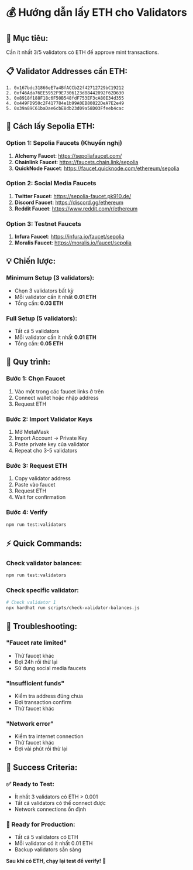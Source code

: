 # 💰 Hướng dẫn lấy ETH cho Validators

## 🎯 **Mục tiêu:**
Cần ít nhất 3/5 validators có ETH để approve mint transactions.

## 📋 **Validator Addresses cần ETH:**

```
1. 0x167bdc31866eE7a4BfACCb22f42712729bC19212
2. 0xf46Ada76EE5952F9E7306123d88442092F62D630  
3. 0x8918f188F18c6F50B548fdF753EF3cA80E34d355
4. 0x449FD950c2F417784e1b99A0EB80822DeA7E2e49
5. 0x39a89C61baDae6cbE8db23d09a58D03Ffeeb4cac
```

## 🚰 **Cách lấy Sepolia ETH:**

### **Option 1: Sepolia Faucets (Khuyến nghị)**
1. **Alchemy Faucet**: https://sepoliafaucet.com/
2. **Chainlink Faucet**: https://faucets.chain.link/sepolia
3. **QuickNode Faucet**: https://faucet.quicknode.com/ethereum/sepolia

### **Option 2: Social Media Faucets**
1. **Twitter Faucet**: https://sepolia-faucet.pk910.de/
2. **Discord Faucet**: https://discord.gg/ethereum
3. **Reddit Faucet**: https://www.reddit.com/r/ethereum

### **Option 3: Testnet Faucets**
1. **Infura Faucet**: https://infura.io/faucet/sepolia
2. **Moralis Faucet**: https://moralis.io/faucet/sepolia

## 💡 **Chiến lược:**

### **Minimum Setup (3 validators):**
- Chọn 3 validators bất kỳ
- Mỗi validator cần ít nhất **0.01 ETH**
- Tổng cần: **0.03 ETH**

### **Full Setup (5 validators):**
- Tất cả 5 validators
- Mỗi validator cần ít nhất **0.01 ETH**  
- Tổng cần: **0.05 ETH**

## 🔄 **Quy trình:**

### **Bước 1: Chọn Faucet**
1. Vào một trong các faucet links ở trên
2. Connect wallet hoặc nhập address
3. Request ETH

### **Bước 2: Import Validator Keys**
1. Mở MetaMask
2. Import Account → Private Key
3. Paste private key của validator
4. Repeat cho 3-5 validators

### **Bước 3: Request ETH**
1. Copy validator address
2. Paste vào faucet
3. Request ETH
4. Wait for confirmation

### **Bước 4: Verify**
```bash
npm run test:validators
```

## ⚡ **Quick Commands:**

### **Check validator balances:**
```bash
npm run test:validators
```

### **Check specific validator:**
```bash
# Check validator 1
npx hardhat run scripts/check-validator-balances.js
```

## 🚨 **Troubleshooting:**

### **"Faucet rate limited"**
- Thử faucet khác
- Đợi 24h rồi thử lại
- Sử dụng social media faucets

### **"Insufficient funds"**
- Kiểm tra address đúng chưa
- Đợi transaction confirm
- Thử faucet khác

### **"Network error"**
- Kiểm tra internet connection
- Thử faucet khác
- Đợi vài phút rồi thử lại

## 🎯 **Success Criteria:**

### **✅ Ready to Test:**
- Ít nhất 3 validators có ETH > 0.001
- Tất cả validators có thể connect được
- Network connections ổn định

### **🚀 Ready for Production:**
- Tất cả 5 validators có ETH
- Mỗi validator có ít nhất 0.01 ETH
- Backup validators sẵn sàng

**Sau khi có ETH, chạy lại test để verify!** 🎉
